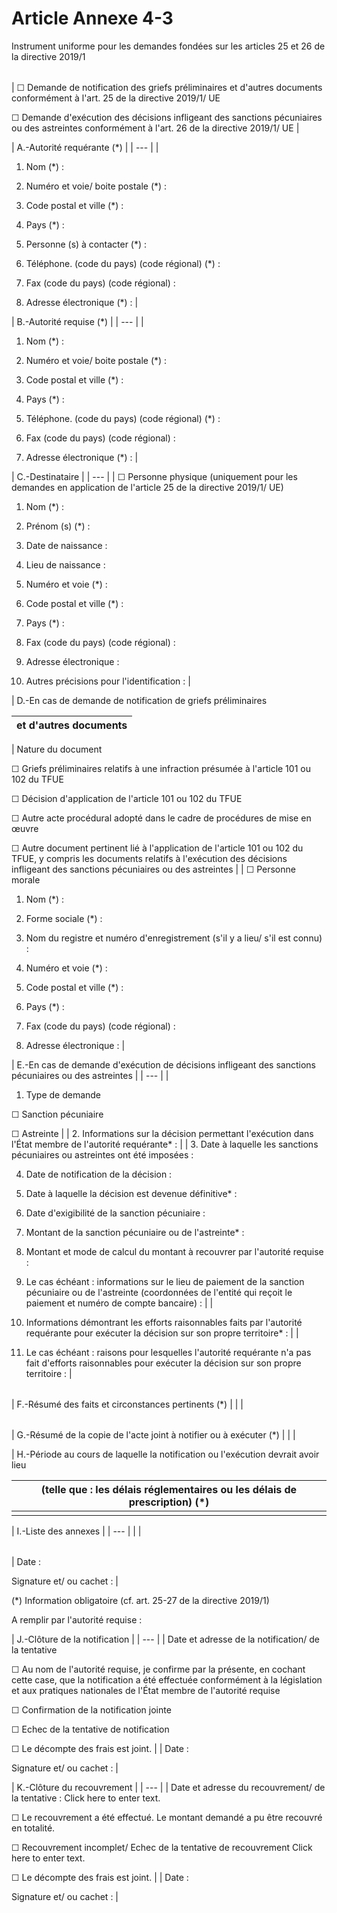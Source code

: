 # Article Annexe 4-3

Instrument uniforme pour les demandes fondées sur les articles 25 et 26 de la directive 2019/1

|  |
| --- |
|
☐ Demande de notification des griefs préliminaires et d'autres documents conformément à l'art. 25 de la directive 2019/1/ UE

☐ Demande d'exécution des décisions infligeant des sanctions pécuniaires ou des astreintes conformément à l'art. 26 de la directive 2019/1/ UE |

|
A.-Autorité requérante (\*) |
| --- |
|

1. Nom (\*) :

1. Numéro et voie/ boite postale (\*) :

1. Code postal et ville (\*) :

1. Pays (\*) :

1. Personne (s) à contacter (\*) :

1. Téléphone. (code du pays) (code régional) (\*) :

1. Fax (code du pays) (code régional) :

1. Adresse électronique (\*) : |

|
B.-Autorité requise (\*) |
| --- |
|

1. Nom (\*) :

1. Numéro et voie/ boite postale (\*) :

1. Code postal et ville (\*) :

1. Pays (\*) :

1. Téléphone. (code du pays) (code régional) (\*) :

1. Fax (code du pays) (code régional) :

1. Adresse électronique (\*) : |

|
C.-Destinataire |
| --- |
|
☐ Personne physique (uniquement pour les demandes en application de l'article 25 de la directive 2019/1/ UE)

1. Nom (\*) :

1. Prénom (s) (\*) :

1. Date de naissance :

1. Lieu de naissance :

1. Numéro et voie (\*) :

1. Code postal et ville (\*) :

1. Pays (\*) :

1. Fax (code du pays) (code régional) :

1. Adresse électronique :

1. Autres précisions pour l'identification : |

|
D.-En cas de demande de notification de griefs préliminaires

et d'autres documents |
| --- |
|
Nature du document

☐ Griefs préliminaires relatifs à une infraction présumée à l'article 101 ou 102 du TFUE

☐ Décision d'application de l'article 101 ou 102 du TFUE

☐ Autre acte procédural adopté dans le cadre de procédures de mise en œuvre

☐ Autre document pertinent lié à l'application de l'article 101 ou 102 du TFUE, y compris les documents relatifs à l'exécution des décisions infligeant des sanctions pécuniaires ou des astreintes |
|
☐ Personne morale

1. Nom (\*) :

1. Forme sociale (\*) :

1. Nom du registre et numéro d'enregistrement (s'il y a lieu/ s'il est connu) :

1. Numéro et voie (\*) :

1. Code postal et ville (\*) :

1. Pays (\*) :

1. Fax (code du pays) (code régional) :

1. Adresse électronique : |

|
E.-En cas de demande d'exécution de décisions infligeant des sanctions pécuniaires ou des astreintes |
| --- |
|

1. Type de demande

☐ Sanction pécuniaire

☐ Astreinte |
|
2\. Informations sur la décision permettant l'exécution dans l'État membre de l'autorité requérante\* : |
|
3\. Date à laquelle les sanctions pécuniaires ou astreintes ont été imposées :

4. Date de notification de la décision :

1. Date à laquelle la décision est devenue définitive\* :

1. Date d'exigibilité de la sanction pécuniaire :

1. Montant de la sanction pécuniaire ou de l'astreinte\* :

1. Montant et mode de calcul du montant à recouvrer par l'autorité requise :

1. Le cas échéant : informations sur le lieu de paiement de la sanction pécuniaire ou de l'astreinte (coordonnées de l'entité qui reçoit le paiement et numéro de compte bancaire) : |
   |

1. Informations démontrant les efforts raisonnables faits par l'autorité requérante pour exécuter la décision sur son propre territoire\* : |
   |

1. Le cas échéant : raisons pour lesquelles l'autorité requérante n'a pas fait d'efforts raisonnables pour exécuter la décision sur son propre territoire : |

|  |
| --- |
|
F.-Résumé des faits et circonstances pertinents (\*) |
|  |

|  |
| --- |
|
G.-Résumé de la copie de l'acte joint à notifier ou à exécuter (\*) |
|  |

|
H.-Période au cours de laquelle la notification ou l'exécution devrait avoir lieu

(telle que : les délais réglementaires ou les délais de prescription) (\*) |
| --- |
|  |

|
I.-Liste des annexes |
| --- |
|  |

|  |
| --- |
|
Date :

Signature et/ ou cachet : |

(\*) Information obligatoire (cf. art. 25-27 de la directive 2019/1)

A remplir par l'autorité requise :

|
J.-Clôture de la notification |
| --- |
|
Date et adresse de la notification/ de la tentative

☐ Au nom de l'autorité requise, je confirme par la présente, en cochant cette case, que la notification a été effectuée conformément à la législation et aux pratiques nationales de l'État membre de l'autorité requise

☐ Confirmation de la notification jointe

☐ Echec de la tentative de notification

☐ Le décompte des frais est joint. |
|
Date :

Signature et/ ou cachet : |

|
K.-Clôture du recouvrement |
| --- |
|
Date et adresse du recouvrement/ de la tentative : Click here to enter text.

☐ Le recouvrement a été effectué. Le montant demandé a pu être recouvré en totalité.

☐ Recouvrement incomplet/ Echec de la tentative de recouvrement Click here to enter text.

☐ Le décompte des frais est joint. |
|
Date :

Signature et/ ou cachet : |
